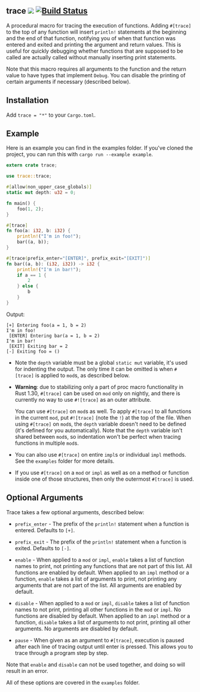 trace
[![](https://meritbadge.herokuapp.com/trace)](https://crates.io/crates/trace)
[![Build Status](https://travis-ci.org/gsingh93/trace.svg?branch=master)](https://travis-ci.org/gsingh93/trace)
-----

A procedural macro for tracing the execution of functions.
Adding `#[trace]` to the top of any function will insert `println!` statements at the beginning and the end of that function, notifying you of when that function was entered and exited and printing the argument and return values.
This is useful for quickly debugging whether functions that are supposed to be called are actually called without manually inserting print statements.

Note that this macro requires all arguments to the function and the return value to have types that implement `Debug`. You can disable the printing of certain arguments if necessary (described below).

## Installation

Add `trace = "*"` to your `Cargo.toml`.

## Example

Here is an example you can find in the examples folder. If you've cloned the project, you can run this with `cargo run --example example`.

```rust
extern crate trace;

use trace::trace;

#[allow(non_upper_case_globals)]
static mut depth: u32 = 0;

fn main() {
    foo(1, 2);
}

#[trace]
fn foo(a: i32, b: i32) {
    println!("I'm in foo!");
    bar((a, b));
}

#[trace(prefix_enter="[ENTER]", prefix_exit="[EXIT]")]
fn bar((a, b): (i32, i32)) -> i32 {
    println!("I'm in bar!");
    if a == 1 {
        2
    } else {
        b
    }
}
```

Output:
```
[+] Entering foo(a = 1, b = 2)
I'm in foo!
 [ENTER] Entering bar(a = 1, b = 2)
I'm in bar!
 [EXIT] Exiting bar = 2
[-] Exiting foo = ()
```

- Note the `depth` variable must be a global `static mut` variable, it's used for indenting the output.
  The only time it can be omitted is when `#[trace]` is applied to `mod`s, as described below.

- **Warning**: due to stabilizing only a part of proc macro functionality in Rust 1.30, `#[trace]` can be used on `mod` only on nightly, and there is currently no way to use `#![trace]` as an outer attribute.

  You can use `#[trace]` on `mod`s as well.
  To apply `#[trace]` to all functions in the current `mod`, put `#![trace]` (note the `!`) at the top of the file.
  When using `#[trace]` on `mod`s, the `depth` variable doesn't need to be defined (it's defined for you automatically).
  Note that the `depth` variable isn't shared between `mod`s, so indentation won't be perfect when tracing functions in multiple `mod`s.

- You can also use `#[trace]` on entire `impl`s or individual `impl` methods.
  See the `examples` folder for more details.

- If you use `#[trace]` on a `mod` or `impl` as well as on a method or function inside one of those structures, then only the outermost `#[trace]` is used.

## Optional Arguments

Trace takes a few optional arguments, described below:

- `prefix_enter` -
  The prefix of the `println!` statement when a function is entered.
  Defaults to `[+]`.

- `prefix_exit` -
  The prefix of the `println!` statement when a function is exited.
  Defaults to `[-]`.

- `enable` -
  When applied to a `mod` or `impl`, `enable` takes a list of function names to print, not printing any functions that are not part of this list.
  All functions are enabled by default.
  When applied to an `impl` method or a function, `enable` takes a list of arguments to print, not printing any arguments that are not part of the list.
  All arguments are enabled by default.

- `disable` -
  When applied to a `mod` or `impl`, `disable` takes a list of function names to not print, printing all other functions in the `mod` or `impl`.
  No functions are disabled by default.
  When applied to an `impl` method or a function, `disable` takes a list of arguments to not print, printing all other arguments.
  No arguments are disabled by default.

- `pause` -
  When given as an argument to `#[trace]`, execution is paused after each line of tracing output until enter is pressed.
  This allows you to trace through a program step by step.

Note that `enable` and `disable` can not be used together, and doing so will result in an error.

All of these options are covered in the `examples` folder.
